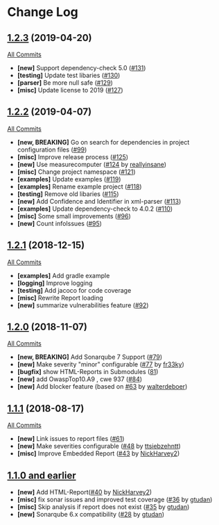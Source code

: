 # Change Log

## [1.2.3](https://github.com/SonarSecurityCommunity/dependency-check-sonar-plugin/tree/1.2.3) (2019-04-20)
[All Commits](https://github.com/SonarSecurityCommunity/dependency-check-sonar-plugin/compare/1.2.2...1.2.3)

- **[new]** Support dependency-check 5.0 ([#131](https://github.com/SonarSecurityCommunity/dependency-check-sonar-plugin/pull/131))
- **[testing]** Update test libaries ([#130](https://github.com/SonarSecurityCommunity/dependency-check-sonar-plugin/pull/130))
- **[parser]** Be more null safe ([#129](https://github.com/SonarSecurityCommunity/dependency-check-sonar-plugin/pull/129))
- **[misc]** Update license to 2019 ([#127](https://github.com/SonarSecurityCommunity/dependency-check-sonar-plugin/pull/127))

## [1.2.2](https://github.com/SonarSecurityCommunity/dependency-check-sonar-plugin/tree/1.2.2) (2019-04-07)
[All Commits](https://github.com/SonarSecurityCommunity/dependency-check-sonar-plugin/compare/1.2.1...1.2.2)

- **[new, BREAKING]** Go on search for dependencies in project configuration files ([#99](https://github.com/SonarSecurityCommunity/dependency-check-sonar-plugin/pull/99))
- **[misc]** Improve release process ([#125](https://github.com/SonarSecurityCommunity/dependency-check-sonar-plugin/pull/125))
- **[new]** Use measurecomputer ([#124](https://github.com/SonarSecurityCommunity/dependency-check-sonar-plugin/pull/124) by [reallyinsane](https://github.com/reallyinsane))
- **[misc]** Change project namespace ([#121](https://github.com/SonarSecurityCommunity/dependency-check-sonar-plugin/pull/121))
- **[examples]** Update examples ([#119](https://github.com/SonarSecurityCommunity/dependency-check-sonar-plugin/pull/119/files))
- **[examples]** Rename example project ([#118](https://github.com/SonarSecurityCommunity/dependency-check-sonar-plugin/pull/118))
- **[testing]** Remove old libaries ([#115](https://github.com/SonarSecurityCommunity/dependency-check-sonar-plugin/pull/115))
- **[new]** Add Confidence and Identifier in xml-parser ([#113](https://github.com/SonarSecurityCommunity/dependency-check-sonar-plugin/pull/113))
- **[examples]** Update dependency-check to 4.0.2 ([#110](https://github.com/SonarSecurityCommunity/dependency-check-sonar-plugin/pull/110))
- **[misc]** Some small improvements ([#96](https://github.com/SonarSecurityCommunity/dependency-check-sonar-plugin/pull/96))
- **[new]** Count infoIssues ([#95](https://github.com/SonarSecurityCommunity/dependency-check-sonar-plugin/pull/95))

## [1.2.1](https://github.com/SonarSecurityCommunity/dependency-check-sonar-plugin/tree/1.2.1) (2018-12-15)
[All Commits](https://github.com/SonarSecurityCommunity/dependency-check-sonar-plugin/compare/1.2.0...1.2.1)

- **[examples]** Add gradle example
- **[logging]** Improve logging
- **[testing]**  Add jacoco for code coverage
- **[misc]** Rewrite Report loading
- **[new]** summarize vulnerabilities feature ([#92](https://github.com/SonarSecurityCommunity/dependency-check-sonar-plugin/pull/92/files))


## [1.2.0](https://github.com/SonarSecurityCommunity/dependency-check-sonar-plugin/tree/1.2.0) (2018-11-07)
[All Commits](https://github.com/SonarSecurityCommunity/dependency-check-sonar-plugin/compare/1.1.1...1.2.0)

- **[new, BREAKING]** Add Sonarqube 7 Support ([#79](https://github.com/SonarSecurityCommunity/dependency-check-sonar-plugin/pull/79))
- **[new]** Make severity "minor" configurable ([#77](https://github.com/SonarSecurityCommunity/dependency-check-sonar-plugin/pull/77) by [fr33ky](https://github.com/fr33ky))
- **[bugfix]** show HTML-Reports in Submodules ([81](https://github.com/SonarSecurityCommunity/dependency-check-sonar-plugin/pull/81))
- **[new]** add OwaspTop10.A9 , cwe 937 ([#84](https://github.com/SonarSecurityCommunity/dependency-check-sonar-plugin/pull/84))
- **[new]** Add blocker feature (based on [#63](https://github.com/SonarSecurityCommunity/dependency-check-sonar-plugin/pull/63) by [walterdeboer]( https://github.com/walterdeboer))

## [1.1.1](https://github.com/SonarSecurityCommunity/dependency-check-sonar-plugin/tree/1.1.1) (2018-08-17)
[All Commits](https://github.com/SonarSecurityCommunity/dependency-check-sonar-plugin/compare/1.1.0...1.1.1)

- **[new]** Link issues to report files ([#61](https://github.com/SonarSecurityCommunity/dependency-check-sonar-plugin/pull/61))
- **[new]** Make severities configurable ([#48](https://github.com/SonarSecurityCommunity/dependency-check-sonar-plugin/pull/48) by [ttsiebzehntt](https://github.com/ttsiebzehntt))
- **[misc]** Improve Embedded Report ([#43](https://github.com/SonarSecurityCommunity/dependency-check-sonar-plugin/pull/43) by [NickHarvey2](https://github.com/NickHarvey2))

## [1.1.0 and earlier ](https://github.com/SonarSecurityCommunity/dependency-check-sonar-plugin/tree/1.1.0)

- **[new]** Add HTML-Report([#40](https://github.com/SonarSecurityCommunity/dependency-check-sonar-plugin/pull/40) by [NickHarvey2](https://github.com/NickHarvey2))
- **[misc]** fix sonar issues and improved test coverage ([#36](https://github.com/SonarSecurityCommunity/dependency-check-sonar-plugin/pull/36) by [gtudan](https://github.com/gtudan))
- **[misc]** Skip analysis if report does not exist ([#35](https://github.com/SonarSecurityCommunity/dependency-check-sonar-plugin/pull/35) by [gtudan](https://github.com/gtudan))
- **[new]** Sonarqube 6.x compatibility ([#28](https://github.com/SonarSecurityCommunity/dependency-check-sonar-plugin/pull/28) by [gtudan](https://github.com/gtudan))
